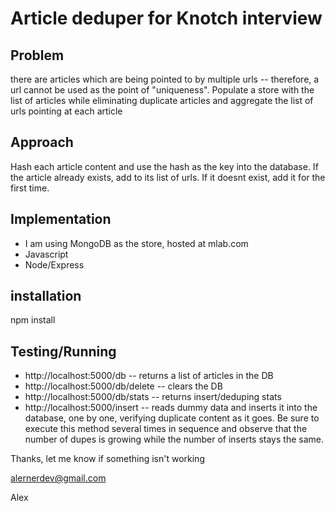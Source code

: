# Article deduper for Knotch interview

## Problem
there are articles which are being pointed to by multiple urls -- therefore, a url cannot be used as the point of "uniqueness".  Populate a store with the list of articles while eliminating duplicate articles and aggregate the list of urls pointing at each article

## Approach
Hash each article content and use the hash as the key into the database.  If the article already exists, add to its list of urls. If it doesnt exist, add it for the first time.

## Implementation
- I am using MongoDB as the store, hosted at mlab.com
- Javascript
- Node/Express

## installation
npm install

## Testing/Running
- http://localhost:5000/db    -- returns a list of articles in the DB
- http://localhost:5000/db/delete -- clears the DB
- http://localhost:5000/db/stats -- returns insert/deduping stats
- http://localhost:5000/insert -- reads dummy data and inserts it into the database, one by one, verifying duplicate content as it goes.   Be sure to execute this method several times in sequence and observe that the number of dupes is growing while the number of inserts stays the same.

Thanks, let me know if something isn't working

alernerdev@gmail.com

Alex
